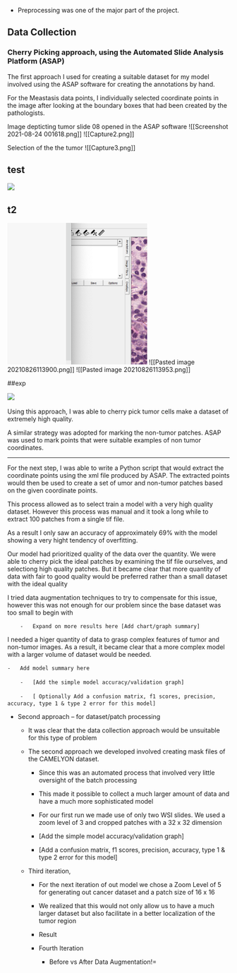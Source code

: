 - Preprocessing was one of the major part of the project. 

## Data Collection

### Cherry Picking approach, using the Automated Slide Analysis Platform (ASAP)

   The first approach I used for creating a suitable dataset for my model involved using the ASAP software for creating the annotations by hand. 

   For the Meastasis data points, I individually selected coordinate points in the image after looking at the boundary boxes that had been created by the pathologists.

Image depticting tumor slide 08 opened in the ASAP software
![[Screenshot 2021-08-24 001618.png]] ![[Capture2.png]]

Selection of the the tumor
![[Capture3.png]]

## test

![](/Users/astroahad/Documents/GitHub/tumorproject/assets/b65536be5a53b3ec6ef974050b9b2380262b740f.png)

## t2

![](./assets/2021-08-26-11-36-32-image.png)
![[Pasted image 20210826113900.png]]
![[Pasted image 20210826113953.png]]




##exp



![](/Users/astroahad/Documents/GitHub/tumorproject/assets/2021-08-26-11-41-03-image.png)

Using this approach, I was able to cherry pick tumor cells make a dataset of extremely high quality. 

A similar strategy was adopted for marking the non-tumor patches. ASAP was used to mark points that were suitable examples of non tumor coordinates.

--- 

For the next step, I was able to write a Python script that would extract the coordinate points using the xml file produced by ASAP. The extracted points would then be used to create a set of umor and non-tumor patches based on the given coordinate points.

This process allowed as to select train a model with a very high quality dataset. However this process was manual and it took a long while to extract 100 patches from a single tif file.

As a result I only saw an accuracy of approximately 69% with the model showing a very hight tendency of overfitting.

Our model had prioritized quality of the data over the quantity. We were able to cherry pick the ideal patches by examining the tif file ourselves, and selectiong high quality patches. But it became clear that more quantity of data with fair to good quality would be preferred rather than a small dataset with the ideal quality 

 I tried data augmentation techniques to try to compensate for this issue, however this was not enough for our problem since the base dataset was too small to begin with 

        -   Expand on more results here [Add chart/graph summary] 

I needed a higer quantity of data to grasp complex features of tumor and non-tumor images. As a result, it became clear that a more complex model with a larger volume of dataset would be needed.

    -   Add model summary here 
    
        -   [Add the simple model accuracy/validation graph] 
    
        -   [ Optionally Add a confusion matrix, f1 scores, precision, accuracy, type 1 & type 2 error for this model] 

- Second approach – for dataset/patch processing 
  
  - It was clear that the data collection approach would be unsuitable for this type of problem  
  
  - The second approach we developed involved creating mask files of the CAMELYON dataset. 
    
    - Since this was an automated process that involved very little oversight of the batch processing  
    
    - This made it possible to collect a much larger amount of data and have a much more sophisticated model  
    
    - For our first run we made use of only two WSI slides. We used a zoom level of 3 and cropped patches with a 32 x 32 dimension 
    
    - [Add the simple model accuracy/validation graph] 
    
    - [Add a confusion matrix, f1 scores, precision, accuracy, type 1 & type 2 error for this model]   
  
  - Third iteration,  
    
    - For the next iteration of out model we chose a Zoom Level of 5 for generating out cancer dataset and a patch size of 16 x 16  
    
    - We realized that this would not only allow us to have a much larger dataset but also facilitate in a better localization of the tumor region 
    
    - Result 
    
    - Fourth Iteration  
      
      - Before vs After Data Augmentation!=
